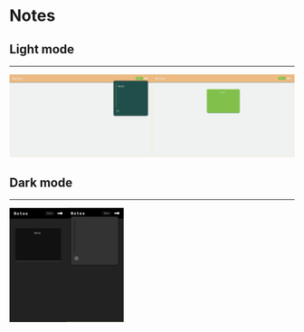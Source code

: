 # Notes

## Light mode
----

<img src="_prints/home.png" width=50%><img src="_prints/homepopup.png" width=50%>


## Dark mode
----

<img src="_prints/darkmobile.png" width=20%><img src="_prints/addnotedark.png" width=20%>

